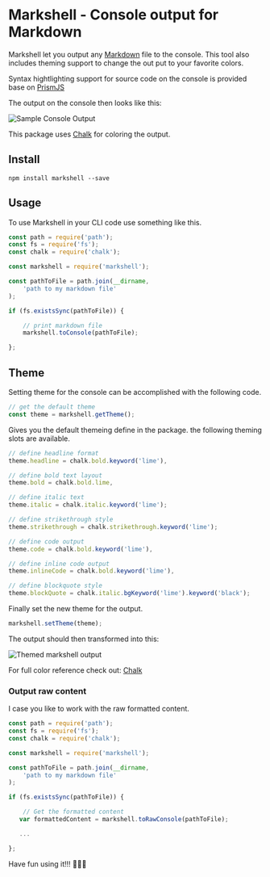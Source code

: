 # Markshell - Console output for Markdown

Markshell let you output any [Markdown](https://github.com/adam-p/markdown-here/wiki/Markdown-Cheatsheet) file to the console. This tool also includes theming support to change the out put to your favorite colors.

Syntax hightlighting support for source code on the console is provided base on [PrismJS](https://prismjs.com)

The output on the console then looks like this:

![Sample Console Output][markshell]

This package uses [Chalk](https://www.npmjs.com/package/chalk) for coloring the output.

## Install

```shell
npm install markshell --save
```

## Usage

To use Markshell in your CLI code use something like this.

```javascript
const path = require('path');
const fs = require('fs');
const chalk = require('chalk');

const markshell = require('markshell');

const pathToFile = path.join(__dirname,
    'path to my markdown file'
);

if (fs.existsSync(pathToFile)) {

    // print markdown file
    markshell.toConsole(pathToFile);

};
```

## Theme

Setting theme for the console can be accomplished with the following code.

```javascript
// get the default theme
const theme = markshell.getTheme();
```

Gives you the default themeing define in the package. the following theming slots are available.

```javascript
// define headline format
theme.headline = chalk.bold.keyword('lime'),

// define bold text layout
theme.bold = chalk.bold.lime,

// define italic text
theme.italic = chalk.italic.keyword('lime');

// define strikethrough style
theme.strikethrough = chalk.strikethrough.keyword('lime');

// define code output
theme.code = chalk.bold.keyword('lime'),

// define inline code output
theme.inlineCode = chalk.bold.keyword('lime'),

// define blockquote style
theme.blockQuote = chalk.italic.bgKeyword('lime').keyword('black');
```

Finally set the new theme for the output.

```javascript
markshell.setTheme(theme);
```

The output should then transformed into this:

![Themed markshell output][themed-markshell]

For full color reference check out: [Chalk](https://www.npmjs.com/package/chalk) 

### Output raw content

I case you like to work with the raw formatted content.

```javascript
const path = require('path');
const fs = require('fs');
const chalk = require('chalk');

const markshell = require('markshell');

const pathToFile = path.join(__dirname,
    'path to my markdown file'
);

if (fs.existsSync(pathToFile)) {

    // Get the formatted content
   var formattedContent = markshell.toRawConsole(pathToFile);

   ...

};
```

Have fun using it!!! 🖤🖤🖤

[markshell]: https://n8d.at/wp-content/uploads/2020/06/console-output.png
[themed-markshell]: https://n8d.at/wp-content/uploads/2020/06/themed-console-output.png
